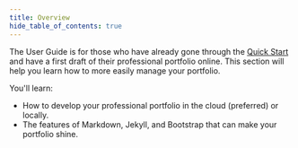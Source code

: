 ```yaml
---
title: Overview
hide_table_of_contents: true
---
```


The User Guide is for those who have already gone through the [Quick Start](../quick-start/overview) and have a first draft of their professional portfolio online. This section will help you learn how to more easily manage your portfolio.

You'll learn:

  * How to develop your professional portfolio in the cloud (preferred) or locally. 
  * The features of Markdown, Jekyll, and Bootstrap that can make your portfolio shine. 
